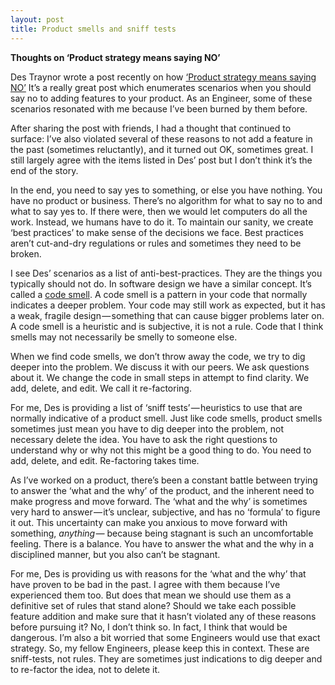```yaml
---
layout: post
title: Product smells and sniff tests
---
```


**Thoughts on ‘Product strategy means saying NO’**

Des Traynor wrote a post recently on how [‘Product strategy means saying NO’](http://insideintercom.io/product-strategy-means-saying-no) It’s a really great post which enumerates scenarios when you should say no to adding features to your product. As an Engineer, some of these scenarios resonated with me because I’ve been burned by them before.

After sharing the post with friends, I had a thought that continued to surface: I’ve also violated several of these reasons to not add a feature in the past (sometimes reluctantly), and it turned out OK, sometimes great. I still largely agree with the items listed in Des’ post but I don’t think it’s the end of the story.

In the end, you need to say yes to something, or else you have nothing. You have no product or business. There’s no algorithm for what to say no to and what to say yes to. If there were, then we would let computers do all the work. Instead, we humans have to do it. To maintain our sanity, we create ‘best practices’ to make sense of the decisions we face. Best practices aren’t cut-and-dry regulations or rules and sometimes they need to be broken.

I see Des’ scenarios as a list of anti-best-practices. They are the things you typically should not do. In software design we have a similar concept. It’s called a [code smell](http://en.wikipedia.org/wiki/Code_smell). A code smell is a pattern in your code that normally indicates a deeper problem. Your code may still work as expected, but it has a weak, fragile design — something that can cause bigger problems later on. A code smell is a heuristic and is subjective, it is not a rule. Code that I think smells may not necessarily be smelly to someone else.

When we find code smells, we don’t throw away the code, we try to dig deeper into the problem. We discuss it with our peers. We ask questions about it. We change the code in small steps in attempt to find clarity. We add, delete, and edit. We call it re-factoring.

For me, Des is providing a list of ‘sniff tests’ — heuristics to use that are normally indicative of a product smell. Just like code smells, product smells sometimes just mean you have to dig deeper into the problem, not necessary delete the idea. You have to ask the right questions to understand why or why not this might be a good thing to do. You need to add, delete, and edit. Re-factoring takes time.

As I’ve worked on a product, there’s been a constant battle between trying to answer the ‘what and the why’ of the product, and the inherent need to make progress and move forward. The ‘what and the why’ is sometimes very hard to answer — it’s unclear, subjective, and has no ‘formula’ to figure it out. This uncertainty can make you anxious to move forward with something, *anything —* because being stagnant is such an uncomfortable feeling. There is a balance. You have to answer the what and the why in a disciplined manner, but you also can’t be stagnant.

For me, Des is providing us with reasons for the ‘what and the why’ that have proven to be bad in the past. I agree with them because I’ve experienced them too. But does that mean we should use them as a definitive set of rules that stand alone? Should we take each possible feature addition and make sure that it hasn’t violated any of these reasons before pursuing it? No, I don’t think so. In fact, I think that would be dangerous. I’m also a bit worried that some Engineers would use that exact strategy. So, my fellow Engineers, please keep this in context. These are sniff-tests, not rules. They are sometimes just indications to dig deeper and to re-factor the idea, not to delete it.